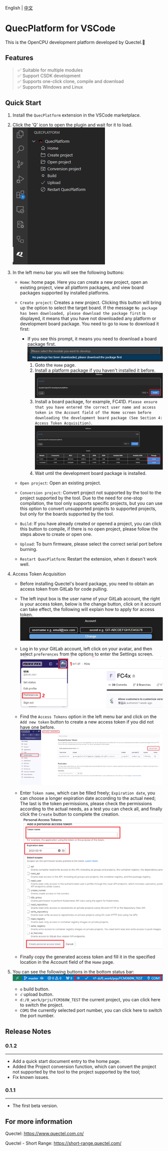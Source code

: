English | [中文](https://github.com/quectel-official/QuecPlatform/blob/main/vscode-extension/md/README_CN.md)

# QuecPlatform for VSCode

This is the OpenCPU development platform developed by Quectel.🚀

## Features

> ✅ Suitable for multiple modules <br>
> ✅ Support CSDK development <br>
> ✅ Supports one-click clone, compile and download <br>
> ✅ Supports Windows and Linux <br>

## Quick Start

1. Install the `QuecPlatform` extension in the VSCode marketplace.
2. Click the 'Q' icon to open the plugin and wait for it to load.<br>
![first page](https://raw.githubusercontent.com/quectel-official/QuecPlatform/main/vscode-extension/md/first_page.png)
3. In the left menu bar you will see the following buttons: 
    - `Home`: home page. Here you can create a new project, open an existing project, view all platform packages, and view board packages supported by installed platforms.

    - `Create project`:  Creates a new project. Clicking this button will bring up the option to select the target board. If the message `No package has been downloaded, please download the package first` is displayed, it means that you have not downloaded any platform or development board package. You need to go to `Home` to download it first:
      - If you see this prompt, it means you need to download a board package first.<br>
        ![no package](https://raw.githubusercontent.com/quectel-official/QuecPlatform/main/vscode-extension/md/no_package.png)
        1. Goto the `Home` page.
        2. Install a platform package if you haven't installed it before.<br>
        ![install platform](https://raw.githubusercontent.com/quectel-official/QuecPlatform/main/vscode-extension/md/install_platform.png)
        3. Install a board package, for example, FC41D. `Please ensure that you have entered the correct user name and access token in the Account field of the Home screen before downloading the development board package (See Section 4: Access Token Acquisition)`. <br>
        ![install board](https://raw.githubusercontent.com/quectel-official/QuecPlatform/main/vscode-extension/md/install_board.png)
        4. Wait until the development board package is installed.
        
    - `Open project`: Open an existing project.

    - `Conversion project`: Convert project not supported by the tool to the project supported by the tool. Due to the need for one-stop compilation, the tool only supports specific projects, but you can use this option to convert unsupported projects to supported projects, but only for the boards supported by the tool.

    - `Build`: If you have already created or opened a project, you can click this button to compile, if there is no open project, please follow the steps above to create or open one.

    - `Upload`: To burn firmware, please select the correct serial port before burning.

    - `Restart QuecPlatform`: Restart the extension, when it doesn't work well.

4. Access Token Acquisition
   - Before installing Quectel's board package, you need to obtain an access token from GitLab for code pulling.

   - The left input box is the user name of your GitLab account, the right is your access token, below is the change button, click on it account can take effect, the following will explain how to apply for access token. <br>
    ![set account](https://raw.githubusercontent.com/quectel-official/QuecPlatform/main/vscode-extension/md/set_account.png) 

   - Log in to your GitLab account, left click on your avatar, and then select `preferences` from the options to enter the Settings screen.<br>
    ![goto setting](https://raw.githubusercontent.com/quectel-official/QuecPlatform/main/vscode-extension/md/goto_setting.png)

   - Find the `Access Tokens` option in the left menu bar and click on the `Add new token` button to create a new access token if you did not have one before.<br>
    ![get account1](https://raw.githubusercontent.com/quectel-official/QuecPlatform/main/vscode-extension/md/get_account1.png) 

   - Enter `Token name`, which can be filled freely; `Expiration date`, you can choose a longer expiration date according to the actual need; The last is the token permissions, please check the permissions according to the actual needs, as a test you can check all, and finally click the `Create` button to complete the creation. <br>
    ![get account2](https://raw.githubusercontent.com/quectel-official/QuecPlatform/main/vscode-extension/md/get_account2.png) 

   - Finally copy the generated access token and fill it in the specified location in the Account field of the `Home` page.

5. You can see the following buttons in the bottom status bar:<br>
    ![status bar](https://raw.githubusercontent.com/quectel-official/QuecPlatform/main/vscode-extension/md/status_bar.png)
    - `o` build button.
    - `√` upload button.
    - `d:/0_work/prjs/FCM360W_TEST` the current project, you can click here to switch the project.
    - `COM1` the currently selected port number, you can click here to switch the port number.

## Release Notes

### 0.1.2
-------------------------
- Add a quick start document entry to the home page.
- Added the Project conversion function, which can convert the project not supported by the tool to the project supported by the tool;
- Fix known issues.


### 0.1.1
-------------------------
- The first beta version.


## For more information

Quectel: https://www.quectel.com.cn/

Quectel - Short Range: https://short-range.quectel.com/
